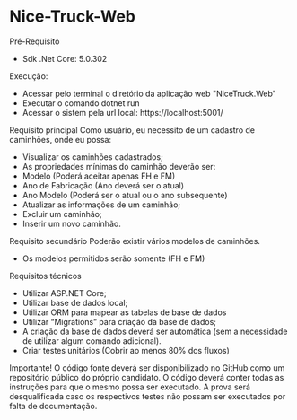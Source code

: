 # Nice-Truck-Web

Pré-Requisito

- Sdk .Net Core: 5.0.302

Execução:

- Acessar pelo terminal o diretório da aplicação web "NiceTruck.Web"
- Executar o comando dotnet run
- Acessar o sistem pela url local: https://localhost:5001/

Requisito principal
Como usuário, eu necessito de um cadastro de caminhões, onde eu possa:

- Visualizar os caminhões cadastrados;
- As propriedades mínimas do caminhão deverão ser:
- Modelo (Poderá aceitar apenas FH e FM)
- Ano de Fabricação (Ano deverá ser o atual)
- Ano Modelo (Poderá ser o atual ou o ano subsequente)
- Atualizar as informações de um caminhão;
- Excluir um caminhão;
- Inserir um novo caminhão.

Requisito secundário
Poderão existir vários modelos de caminhões.

- Os modelos permitidos serão somente (FH e FM)

Requisitos técnicos

- Utilizar ASP.NET Core;
- Utilizar base de dados local;
- Utilizar ORM para mapear as tabelas de base de dados
- Utilizar “Migrations” para criação da base de dados;
- A criação da base de dados deverá ser automática (sem a necessidade de utilizar algum
  comando adicional).
- Criar testes unitários (Cobrir ao menos 80% dos fluxos)

Importante!
O código fonte deverá ser disponibilizado no GitHub como um repositório público do próprio candidato. O código deverá conter todas as instruções para que o mesmo possa ser executado.
A prova será desqualificada caso os respectivos testes não possam ser executados por falta de documentação.
